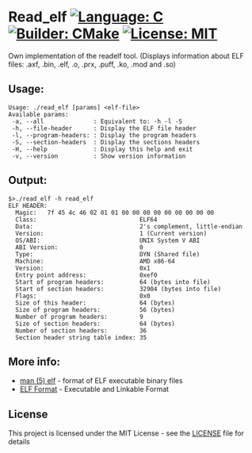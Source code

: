 # Read_elf [![Language: C](https://img.shields.io/badge/Language-C-brightgreen.svg)](https://en.wikipedia.org/wiki/C_(programming_language)) [![Builder: CMake](https://img.shields.io/badge/Builder-CMake-brightgreen.svg)](https://cmake.org/)  [![License: MIT](https://img.shields.io/badge/License-MIT-brightgreen.svg)](https://opensource.org/licenses/MIT)   

Own implementation of the readelf tool. (Displays information about ELF files: .axf, .bin, .elf, .o, .prx, .puff, .ko, .mod and .so)

## Usage:

```
Usage: ./read_elf [params] <elf-file>   
Available params:    
 -a, --all              : Equivalent to: -h -l -S   
 -h, --file-header      : Display the ELF file header   
 -l, --program-headers: : Display the program headers   
 -S, --section-headers  : Display the sections headers  
 -H, --help             : Display this help and exit  
 -v, --version          : Show version information    
```

## Output:

```
$>./read_elf -h read_elf    
ELF HEADER:    
  Magic:   7f 45 4c 46 02 01 01 00 00 00 00 00 00 00 00 00  
  Class:                             ELF64   
  Data:                              2's complement, little-endian  
  Version:                           1 (Current version)
  OS/ABI:                            UNIX System V ABI
  ABI Version:                       0
  Type:                              DYN (Shared file)
  Machine:                           AMD x86-64
  Version:                           0x1
  Entry point address:               0xef0
  Start of program headers:          64 (bytes into file)
  Start of section headers:          32904 (bytes into file)
  Flags:                             0x0
  Size of this header:               64 (bytes)
  Size of program headers:           56 (bytes)
  Number of program headers:         9
  Size of section headers:           64 (bytes)
  Number of section headers:         36
  Section header string table index: 35
```

## More info:

* [man (5) elf](https://www.freebsd.org/cgi/man.cgi?query=elf&sektion=5&apropos=0&manpath=FreeBSD+7.0-RELEASE) - format of ELF executable binary files
* [ELF Format](http://www.skyfree.org/linux/references/ELF_Format.pdf) - Executable and Linkable Format

## License

This project is licensed under the MIT License - see the [LICENSE](LICENSE) file for details
